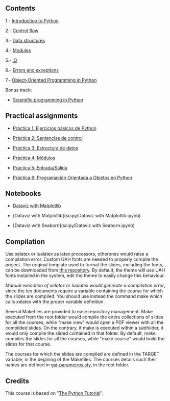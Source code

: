 ## Contents

1.- [Introduction to Python](1-introduction/)

2.- [Control flow](2-controlflow/)

3.- [Data structures](3-datastructures/)

4.- [Modules](4-modules/)

5.- [IO](5-io/)

6.- [Errors and exceptions](6-exceptions/)

7.- [Object-Oriented Programming in Python](7-oop/)

Bonus track:

* [Scientific programming in Python](scipy/)

## Practical assignments

* [Práctica 1: Ejercicios básicos de Python](assignments/p1.pdf)

* [Práctica 2: Sentencias de control](assignments/p2.pdf)

* [Práctica 3: Estructura de datos](assignments/p3.pdf)

* [Práctica 4: Módulos](assignments/p4.pdf)

* [Práctica 5: Entrada/Salida](assignments/p5.pdf)

* [Práctica 6: Programación Orientada a Objetos en Python](assignments/p5.pdf)

## Notebooks

* [Dataviz with Matplotlib](scipy/p5.pdf)

* [Dataviz with Matplotlib](scipy/Dataviz with Matplotlib.ipynb)

* [Dataviz with Seaborn](scipy/Dataviz with Seaborn.ipynb)

## Compilation

Use xelatex or lualatex as latex processors, otherones would raise a compilation error. Custom UAH fonts are needed to properly compile the project. The original template used to format the slides, including the fonts, can be downloaded from [this repository](https://github.com/dfbarrero/UAH-beamer-template). By default, the theme will use UAH fonts installed in the system, edit the theme to easily change this behaviour.

*Manual execution of xelatex or lualatex would generate a compilation error*, since the tex documents require a variable containing the course for which the slides are compiled. You should use instead the command make which calls xelatex with the proper variable definition.

Several Makefiles are provided to ease repository management. Make executed from the root folder would compile the entire collections of slides for all the courses, while "make view" would open a PDF viewer with all the complided slides. On the contrary, if make is executed within a subfolder, it would only compile the slided contained in that folder. By default, make compiles the slides for all the courses, while "make course" would build the slides for that course.

The courses for which the slides are compiled are defined in the TARGET variable, in the begining of the Makefiles. The courses details such their names are defined in [gsi-parametros.sty](gsi-parametros.sty), in the root folder.

## Credits

This course is based on "[The Python Tutorial](https://docs.python.org/3/tutorial/index.html)".

